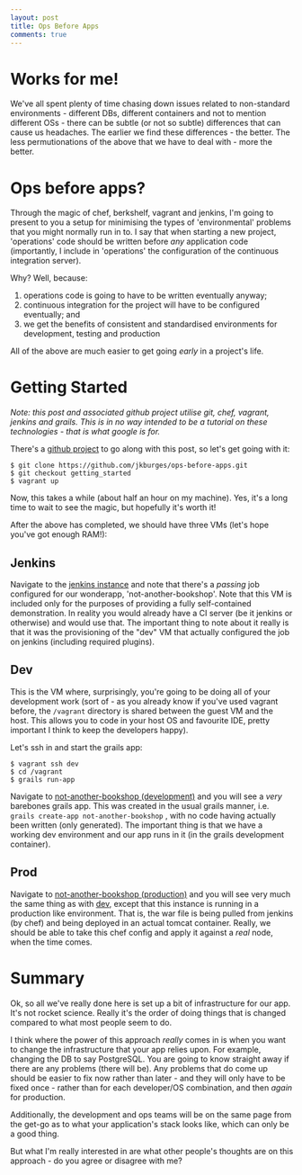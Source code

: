 ```yaml
---
layout: post
title: Ops Before Apps
comments: true
---
```


# Works for me!
We've all spent plenty of time chasing down issues related to non-standard environments - different DBs, different containers and not to mention different OSs - there can be subtle (or not so subtle) differences that can cause us headaches.  The earlier we find these differences - the better.  The less permutionations of the above that we have to deal with - more the better.

# Ops before apps?

Through the magic of chef, berkshelf, vagrant and jenkins, I'm going to present to you a setup for minimising the types of 'environmental' problems that you might normally run in to. I say that when starting a new project, 'operations' code should be written before *any* application code (importantly, I include in 'operations' the configuration of the continuous integration server).

Why?  Well, because:

1. operations code is going to have to be written eventually anyway;
2. continuous integration for the project will have to be configured eventually; and
3. we get the benefits of consistent and standardised environments for development, testing and production

All of the above are much easier to get going *early* in a project's life.

# Getting Started

*Note: this post and associated github project utilise git, chef, vagrant, jenkins and grails.  This is in no way intended to be a tutorial on these technologies - that is what google is for.*

There's a [github project](https://github.com/jkburges/ops-before-apps) to go along with this post, so let's get going with it:

    $ git clone https://github.com/jkburges/ops-before-apps.git
    $ git checkout getting_started
    $ vagrant up

Now, this takes a while (about half an hour on my machine).  Yes, it's a long time to wait to see the magic, but hopefully it's worth it!

After the above has completed, we should have three VMs (let's hope you've got enough RAM!):

## Jenkins
Navigate to the [jenkins instance](http://192.168.50.2:8080) and note that there's a *passing* job configured for our wonderapp, 'not-another-bookshop'.  Note that this VM is included only for the purposes of providing a fully self-contained demonstration. In reality you would already have a CI server (be it jenkins or otherwise) and would use that.  The important thing to note about it really is that it was the provisioning of the "dev" VM that actually configured the job on jenkins (including required plugins).

## Dev
This is the VM where, surprisingly, you're going to be doing all of your development work (sort of - as you already know if you've used vagrant before, the `/vagrant` directory is shared between the guest VM and the host.  This allows you to code in your host OS and favourite IDE, pretty important I think to keep the developers happy).

Let's ssh in and start the grails app:

    $ vagrant ssh dev
    $ cd /vagrant
    $ grails run-app

Navigate to [not-another-bookshop (development)](http://192.168.50.3:8080/not-another-bookshop) and you will see a *very* barebones grails app.  This was created in the usual grails manner, i.e. `grails create-app not-another-bookshop` , with no code having actually been written (only generated).  The important thing is that we have a working dev environment and our app runs in it (in the grails development container).

## Prod

Navigate to [not-another-bookshop (production)](http://192.168.50.3:8080/not-another-bookshop) and you will see very much the same thing as with [dev](#dev), except that this instance is running in a production like environment.  That is, the war file is being pulled from jenkins (by chef) and being deployed in an actual tomcat container.  Really, we should be able to take this chef config and apply it against a *real* node, when the time comes.


# Summary

Ok, so all we've really done here is set up a bit of infrastructure for our app.  It's not rocket science.  Really it's the order of doing things that is changed compared to what most people seem to do.

I think where the power of this approach *really* comes in is when you want to change the infrastructure that your app relies upon.  For example, changing the DB to say PostgreSQL.  You are going to know straight away if there are any problems (there will be).  Any problems that do come up should be easier to fix now rather than later - and they will only have to be fixed once - rather than for each developer/OS combination, and then *again* for production.

Additionally, the development and ops teams will be on the same page from the get-go as to what your application's stack looks like, which can only be a good thing.

But what I'm really interested in are what other people's thoughts are on this approach - do you agree or disagree with me?

